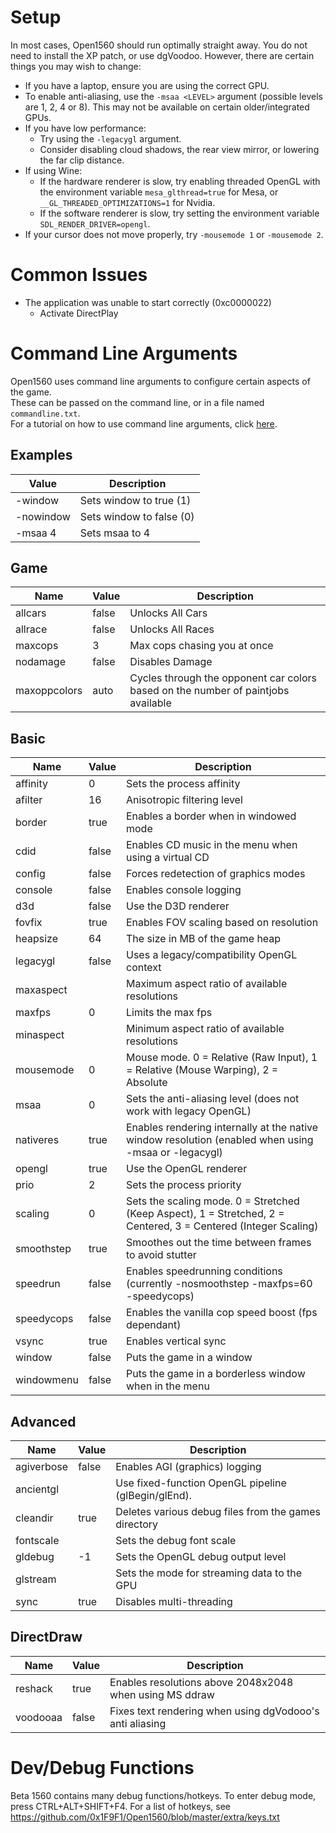 # Setup

In most cases, Open1560 should run optimally straight away.
You do not need to install the XP patch, or use dgVoodoo.
However, there are certain things you may wish to change:
* If you have a laptop, ensure you are using the correct GPU.
* To enable anti-aliasing, use the `-msaa <LEVEL>` argument (possible levels are 1, 2, 4 or 8). This may not be available on certain older/integrated GPUs.
* If you have low performance:
    * Try using the `-legacygl` argument.
    * Consider disabling cloud shadows, the rear view mirror, or lowering the far clip distance.
* If using Wine:
    * If the hardware renderer is slow, try enabling threaded OpenGL with the environment variable `mesa_glthread=true` for Mesa, or `__GL_THREADED_OPTIMIZATIONS=1` for Nvidia.
    * If the software renderer is slow, try setting the environment variable `SDL_RENDER_DRIVER=opengl`.
* If your cursor does not move properly, try `-mousemode 1` or `-mousemode 2`.

# Common Issues

* The application was unable to start correctly (0xc0000022)
    * Activate DirectPlay

# Command Line Arguments

Open1560 uses command line arguments to configure certain aspects of the game.<br/>
These can be passed on the command line, or in a file named `commandline.txt`.<br/>
For a tutorial on how to use command line arguments, click [here](https://www.bleepingcomputer.com/tutorials/understanding-command-line-arguments-and-how-to-use-them/).

## Examples

| Value      | Description |
| ---------- | --- |
| -window    | Sets window to true (1) |
| -nowindow  | Sets window to false (0) |
| -msaa 4    | Sets msaa to 4 |

## Game

| Name       | Value | Description |
| ---------- | ----- | --- |
| allcars    | false | Unlocks All Cars |
| allrace    | false | Unlocks All Races |
| maxcops    | 3     | Max cops chasing you at once |
| nodamage   | false | Disables Damage |
| maxoppcolors   | auto | Cycles through the opponent car colors based on the number of paintjobs available |

## Basic

| Name       | Value | Description |
| ---------- | ----- | --- |
| affinity   | 0     | Sets the process affinity |
| afilter    | 16    | Anisotropic filtering level |
| border     | true  | Enables a border when in windowed mode |
| cdid       | false | Enables CD music in the menu when using a virtual CD |
| config     | false | Forces redetection of graphics modes |
| console    | false | Enables console logging |
| d3d        | false | Use the D3D renderer |
| fovfix     | true  | Enables FOV scaling based on resolution |
| heapsize   | 64    | The size in MB of the game heap |
| legacygl   | false | Uses a legacy/compatibility OpenGL context |
| maxaspect  |       | Maximum aspect ratio of available resolutions |
| maxfps     | 0     | Limits the max fps |
| minaspect  |       | Minimum aspect ratio of available resolutions |
| mousemode  | 0     | Mouse mode. 0 = Relative (Raw Input), 1 = Relative (Mouse Warping), 2 = Absolute |
| msaa       | 0     | Sets the anti-aliasing level (does not work with legacy OpenGL) |
| nativeres  | true  | Enables rendering internally at the native window resolution (enabled when using -msaa or -legacygl) |
| opengl     | true  | Use the OpenGL renderer |
| prio       | 2     | Sets the process priority |
| scaling    | 0     | Sets the scaling mode. 0 = Stretched (Keep Aspect), 1 = Stretched, 2 = Centered, 3 = Centered (Integer Scaling) |
| smoothstep | true  | Smoothes out the time between frames to avoid stutter |
| speedrun   | false | Enables speedrunning conditions (currently -nosmoothstep -maxfps=60 -speedycops) |
| speedycops | false | Enables the vanilla cop speed boost (fps dependant) |
| vsync      | true  | Enables vertical sync |
| window     | false | Puts the game in a window |
| windowmenu | false | Puts the game in a borderless window when in the menu |

## Advanced

| Name        | Value | Description |
| ----------- | ----- | --- |
| agiverbose  | false | Enables AGI (graphics) logging |
| ancientgl   |       | Use fixed-function OpenGL pipeline (glBegin/glEnd).
| cleandir    | true  | Deletes various debug files from the games directory |
| fontscale   |       | Sets the debug font scale |
| gldebug     | -1    | Sets the OpenGL debug output level |
| glstream    |       | Sets the mode for streaming data to the GPU |
| sync        | true  | Disables multi-threading |

## DirectDraw

| Name       | Value | Description |
| ---------- | ---   | --- |
| reshack    | true  | Enables resolutions above 2048x2048 when using MS ddraw |
| voodooaa   | false | Fixes text rendering when using dgVodooo's anti aliasing |

# Dev/Debug Functions

Beta 1560 contains many debug functions/hotkeys. To enter debug mode, press CTRL+ALT+SHIFT+F4.
For a list of hotkeys, see https://github.com/0x1F9F1/Open1560/blob/master/extra/keys.txt
